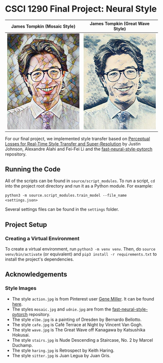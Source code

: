 # CSCI 1290 Final Project: Neural Style

|       James Tompkin (Mosaic Style)        |   James Tompkin (Great Wave Style)    |
| :---------------------------------------: | :-----------------------------------: |
| ![Mosaic James](results/james_mosaic.jpg) | ![Wave James](results/james_wave.jpg) |

For our final project, we implemented style transfer based on [Perceptual Losses for Real-Time Style Transfer
and Super-Resolution](https://cs.stanford.edu/people/jcjohns/eccv16/) by Justin Johnson, Alexandre Alahi and Fei-Fei Li and the [fast-neural-style-pytorch](https://github.com/rrmina/fast-neural-style-pytorch) repository.

## Running the Code

All of the scripts can be found in `source/script_modules`. To run a script, `cd` into the project root directory and run it as a Python module. For example:

```
python3 -m source.script_modules.train_model --file_name <settings.json>
```

Several settings files can be found in the `settings` folder.

## Project Setup

### Creating a Virtual Environment

To create a virtual environment, run `python3 -m venv venv`. Then, do `source venv/bin/activate` (or equivalent) and `pip3 install -r requirements.txt` to install the project's dependencies.

## Acknowledgements

### Style Images

- The style `action.jpg` is from Pinterest user [Gene Miller](https://www.pinterest.com/vilstef01/_saved/). It can be found [here](https://i.pinimg.com/originals/07/d9/60/07d960c5db5d25176b379ee615fd624e.jpg).
- The styles `mosaic.jpg` and `udnie.jpg` are from the [fast-neural-style-pytorch](https://github.com/rrmina/fast-neural-style-pytorch) repository.
- The style `elbe.jpg` is a painting of Dresden by Bernardo Bellotto.
- The style `cafe.jpg` is Café Terrace at Night by Vincent Van Gogh.
- The style `wave.jpg` is The Great Wave off Kanagawa by Katsushika Hokusai.
- The style `stairs.jpg` is Nude Descending a Staircase, No. 2 by Marcel Duchamp.
- The style `haring.jpg` is Retrospect by Keith Haring.
- The style `sitter.jpg` is Juan Legua by Juan Gris.

